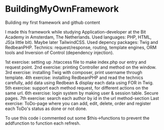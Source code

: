 # BuildingMyOwnFramework
Building my first framework and github content

I made this framework while studying Application-developer at the Bit Academy in Amsterdam, The Netherlands.
Used languages: PHP, HTML, JS(a little bit). Maybe later TailwindCSS.
Used depency packages: Twig and RedbeanPHP.
Technics: request/response, routing, template engines, ORM tools and Inversion of Control (dependency injection).

1st exercise: setting up .htaccess file to make index.php our entry and request point.
2nd exercise: printing Controller and method on the window.
3rd exercise: installing Twig with composer, print username through template.
4th exercise: installing RedbeanPHP and read the technics carefully, add data using Redbean & display each data using FOR in Twig.
5th exercise: support each method request, for different actions on the same url.
6th exercise: login system by making user & session table. Secure pages.
7th exercise: search each author by id in the url method-section
Last exercise: ToDo-page where you can add, edit, delete, order and register each ToDo's status as done or not done.

To use this code i commented out some $this->functions to prevent the addfunction to function each refresh.

